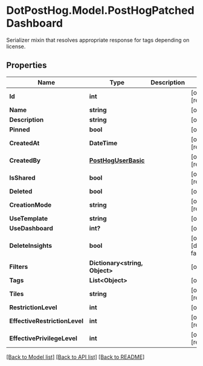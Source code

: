 # DotPostHog.Model.PostHogPatchedDashboard
Serializer mixin that resolves appropriate response for tags depending on license.

## Properties

Name | Type | Description | Notes
------------ | ------------- | ------------- | -------------
**Id** | **int** |  | [optional] [readonly] 
**Name** | **string** |  | [optional] 
**Description** | **string** |  | [optional] 
**Pinned** | **bool** |  | [optional] 
**CreatedAt** | **DateTime** |  | [optional] [readonly] 
**CreatedBy** | [**PostHogUserBasic**](PostHogUserBasic.md) |  | [optional] [readonly] 
**IsShared** | **bool** |  | [optional] [readonly] 
**Deleted** | **bool** |  | [optional] 
**CreationMode** | **string** |  | [optional] [readonly] 
**UseTemplate** | **string** |  | [optional] 
**UseDashboard** | **int?** |  | [optional] 
**DeleteInsights** | **bool** |  | [optional] [default to false]
**Filters** | **Dictionary&lt;string, Object&gt;** |  | [optional] 
**Tags** | **List&lt;Object&gt;** |  | [optional] 
**Tiles** | **string** |  | [optional] [readonly] 
**RestrictionLevel** | **int** |  | [optional] 
**EffectiveRestrictionLevel** | **int** |  | [optional] [readonly] 
**EffectivePrivilegeLevel** | **int** |  | [optional] [readonly] 

[[Back to Model list]](../README.md#documentation-for-models) [[Back to API list]](../README.md#documentation-for-api-endpoints) [[Back to README]](../README.md)

